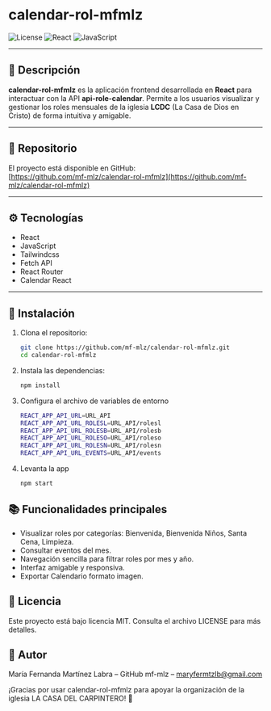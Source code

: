 # calendar-rol-mfmlz

![License](https://img.shields.io/badge/license-MIT-blue.svg)
![React](https://img.shields.io/badge/React-v18.2-blue)
![JavaScript](https://img.shields.io/badge/JavaScript-ES6-yellow)

---

## 📅 Descripción

**calendar-rol-mfmlz** es la aplicación frontend desarrollada en **React** para interactuar con la API **api-role-calendar**. Permite a los usuarios visualizar y gestionar los roles mensuales de la iglesia **LCDC** (La Casa de Dios en Cristo) de forma intuitiva y amigable.

---

## 🔗 Repositorio

El proyecto está disponible en GitHub:  
[https://github.com/mf-mlz/calendar-rol-mfmlz](https://github.com/mf-mlz/calendar-rol-mfmlz)

---

## ⚙️ Tecnologías

- React 
- JavaScript 
- Tailwindcss
- Fetch API
- React Router
- Calendar React

---

## 🚀 Instalación

1. Clona el repositorio:

   ```bash
   git clone https://github.com/mf-mlz/calendar-rol-mfmlz.git
   cd calendar-rol-mfmlz

2. Instala las dependencias:
    ```bash
    npm install

3. Configura el archivo de variables de entorno
    ```bash
    REACT_APP_API_URL=URL_API
    REACT_APP_API_URL_ROLESL=URL_API/rolesl
    REACT_APP_API_URL_ROLESB=URL_API/rolesb
    REACT_APP_API_URL_ROLESO=URL_API/roleso
    REACT_APP_API_URL_ROLESN=URL_API/rolesn
    REACT_APP_API_URL_EVENTS=URL_API/events

4. Levanta la app
    ```bash
    npm start

## 📚 Funcionalidades principales
- Visualizar roles por categorías: Bienvenida, Bienvenida Niños, Santa Cena, Limpieza.
- Consultar eventos del mes.
- Navegación sencilla para filtrar roles por mes y año.
- Interfaz amigable y responsiva.
- Exportar Calendario formato imagen.


## 📄 Licencia
Este proyecto está bajo licencia MIT. Consulta el archivo LICENSE para más detalles.

## 👤 Autor
María Fernanda Martínez Labra – GitHub mf-mlz – maryfermtzlb@gmail.com

¡Gracias por usar calendar-rol-mfmlz para apoyar la organización de la iglesia LA CASA DEL CARPINTERO! 🙌